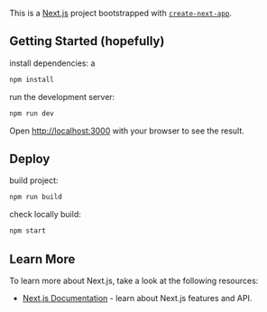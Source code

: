 This is a [Next.js](https://nextjs.org/) project bootstrapped with [`create-next-app`](https://github.com/vercel/next.js/tree/canary/packages/create-next-app).

## Getting Started (hopefully)
install dependencies:
a
```bash
npm install
```

run the development server:

```bash
npm run dev
```

Open [http://localhost:3000](http://localhost:3000) with your browser to see the result.

## Deploy
build project:

```bash
npm run build
```
check locally build:
```bash
npm start
```

## Learn More

To learn more about Next.js, take a look at the following resources:
- [Next.js Documentation](https://nextjs.org/docs) - learn about Next.js features and API.

